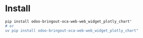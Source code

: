 # Install

```bash
pip install odoo-bringout-oca-web-web_widget_plotly_chart"
# or
uv pip install odoo-bringout-oca-web-web_widget_plotly_chart"
```
